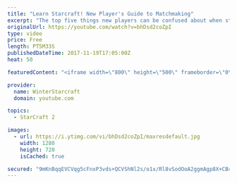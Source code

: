 ```yaml
---
title: "Learn Starcraft! New Player's Guide to Matchmaking"
excerpt: "The top five things new players can be confused about when starting off playing Starcraft 2!"
originalUrl: https://youtube.com/watch?v=bhDsd2coZpI
type: video
price: Free
length: PT5M33S
publishedDateTime: 2017-11-19T17:05:00Z
heat: 50

featuredContent: "<iframe width=\"800\" height=\"500\" frameborder=\"0\" src=\"https://www.youtube.com/embed/bhDsd2coZpI\" allow=\"accelerometer; autoplay; encrypted-media; gyroscope; picture-in-picture\" allowfullscreen></iframe>"

provider:
  name: WinterStarcraft
  domain: youtube.com

topics:
  - StarCraft 2

images:
  - url: https://i.ytimg.com/vi/bhDsd2coZpI/maxresdefault.jpg
    width: 1280
    height: 720
    isCached: true

secured: "9mKnBqqEVCVqg5cFnxP3vds+QCVShNl2s/o1x/Rl8vSodOoA2ggmAgp8X+CB4lC+ad6udsm1PIVtQW2wMQNYxY5zo/tLLWxIqAcOpuio/ixEMg8H6UUK4lF4kejzAO7kVxvlTD82UknwdMhWqv+1DA2X6ZjwXhw/LenDt77A4+qe55Pu9kZ2wx05iofIFJKc5FBH4WhMWGqFjeEPieCXesbpPNcuwascn9D8BK0TzECi1GjJEb7QkwKFinsAOPTZmoR3fzFSRVEx4Xl24p/apDzBSz6uWrQTy5/Z5vj+1v1FqU8gF5822EG9LQJbw2cB6ZeGE6r3iq1Ne3Kh9ehiQvpuxMrEXt0b+tnxsy3O4BY6Lhi6/CJoxMN7oBq95AuOAwHYW1JlP2NDfuIYgdD6ptf9qtv/hrP27fQkR9SWTps=;qeQUUYDwg1OLlZBMr7w8OQ=="
---
```


